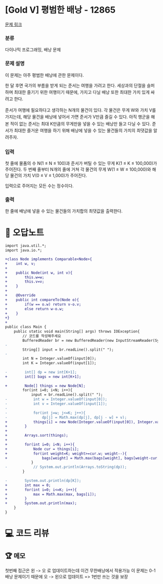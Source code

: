 # [Gold V] 평범한 배낭 - 12865 

[문제 링크](https://www.acmicpc.net/problem/12865) 

### 분류

다이나믹 프로그래밍, 배낭 문제

### 문제 설명

<p>이 문제는 아주 평범한 배낭에 관한 문제이다.</p>

<p><span style="line-height:1.6em">한 달 후면 국가의 부름을 받게 되는 준서는 여행을 가려고 한다. 세상과의 단절을 슬퍼하며 최대한 즐기기 위한 여행이기 때문에, 가지고 다닐 배낭 또한 최대한 가치 있게 싸려고 한다.</span></p>

<p><span style="line-height:1.6em">준서가 여행에 필요하다고 생각하는 N개의 물건이 있다. 각 물건은 무게 W와 가치 V를 가지는데, 해당 물건을 배낭에 넣어서 가면 준서가 V만큼 즐길 수 있다. 아직 행군을 해본 적이 없는 준서는 최대 K만큼의 무게만을 넣을 수 있는 배낭만 들고 다닐 수 있다. 준서가 최대한 즐거운 여행을 하기 위해 배낭에 넣을 수 있는 물건들의 가치의 최댓값을 알려주자.</span></p>

### 입력 

 <p>첫 줄에 물품의 수 N(1 ≤ N ≤ 100)과 준서가 버틸 수 있는 무게 K(1 ≤ K ≤ 100,000)가 주어진다. 두 번째 줄부터 N개의 줄에 거쳐 각 물건의 무게 W(1 ≤ W ≤ 100,000)와 해당 물건의 가치 V(0 ≤ V ≤ 1,000)가 주어진다.</p>

<p>입력으로 주어지는 모든 수는 정수이다.</p>

### 출력 

 <p>한 줄에 배낭에 넣을 수 있는 물건들의 가치합의 최댓값을 출력한다.</p>



#  🚀  오답노트 

```diff
import java.util.*;
import java.io.*;

+class Node implements Comparable<Node>{
+    int w, v;
+    
+    public Node(int w, int v){
+        this.w=w;
+        this.v=v;
+    }
+    
+    @Override
+    public int compareTo(Node o){
+        if(w == o.w) return v-o.v;
+        else return w-o.w;
+    }
+}
+
public class Main {
    public static void main(String[] args) throws IOException{
        // 코드를 작성해주세요
        BufferedReader br = new BufferedReader(new InputStreamReader(System.in));
-        
        String[] input = br.readLine().split(" ");
-        
        int N = Integer.valueOf(input[0]);
        int K = Integer.valueOf(input[1]);
        
-        int[] dp = new int[K+1];
+        int[] bags = new int[K+1];
        
+        Node[] things = new Node[N];
        for(int i=0; i<N; i++){
            input = br.readLine().split(" ");
-            int w = Integer.valueOf(input[0]);
-            int v = Integer.valueOf(input[1]);
-            
-            for(int j=w; j<=K; j++){
-                dp[j] = Math.max(dp[j], dp[j - w] + v);
+            things[i] = new Node(Integer.valueOf(input[0]), Integer.valueOf(input[1]));
+        }
+        
+        Arrays.sort(things);
+        
+        for(int i=0; i<N; i++){
+            Node cur = things[i];
+            for(int weight=K; weight>=cur.w; weight--){
+                bags[weight] = Math.max(bags[weight], bags[weight-cur.w] + cur.v);
            }
-            // System.out.println(Arrays.toString(dp));
        }
        
-        System.out.println(dp[K]);
+        int max = 0;
+        for(int i=0; i<=K; i++){
+            max = Math.max(max, bags[i]);
+        }
+        System.out.println(max);
    }
}

```

# 💻 코드 리뷰




 ## 🏆 메모 

첫번째 접근은 왼 -> 오 로 업데이트하는데 이건 무한배낭에서 적용가능
이 문제는 0-1 배낭 문제이기 때문에 오 -> 왼으로 업데이트 => 1번만 쓰는 것을 보장
